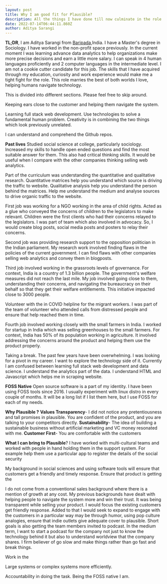 ```yaml
---
layout: post
title: Why I am good fit for Plausible? 
description: All the things I have done till now culminate in the role of customer success manager at plausible
date: 2022-07-14T06:44:11.860Z
author: Aditya Sarangi
---
```



**TL;DR**, I am Aditya Sarangi from [Baripada](https://en.wikipedia.org/wiki/Baripada),India. I have a Master's degree in Sociology. I have worked in the non-profit space previously. In the current moment I was learning advance data analytics to help organizations make more precise decisions and earn a little more salary. I can speak in 4 human languages proficiently and 2 computer languages in the intermediate level. I am not a cookie cutter candidate for this job. The skills that I have acquired through my education, curiosity and work experience would make me a tight fight for the role. This role marries the best of both worlds I love, helping humans navigate technology.

This is divided into different sections. Please feel free to skip around. 

Keeping ears close to the customer and helping them navigate the system. 

Learning full stack web development. Use technologies to solve a fundamental human problem. Creativity is in combining the two things which look previously unrelated. 

I can understand and comprehend the Github repos.

**Past lives**
Studied social science at college, particularly sociology. Increased my skills to handle open ended questions and find the most suitable answer for them. This also had critical thinking skills. It would be useful when I compare with the other companies thinking selling web analytics.

Part of the curriculum was understanding the quantitative and qualitative research. Quantitative matrices help you understand which source is driving the traffic to website. Qualitative analysis help you understand the person behind the matrices. Help me understand the medium and analyse sources to drive organic traffic to the website. 

First job was working for a NGO working in the area of child rights. Acted as a glue who conveyed the concerns of children to the legislators to make relevant. Children were the first clients who had their concerns relayed to the legislators. I was part of team which also involved in advocacy. So, I would create blog posts, social media posts and posters to relay their concerns.

Second job was providing research support to the opposition politician in the Indian parliament. My research work involved finding flaws in the policies of the current government. I can find flaws with other companies selling web analytics and convey them in blogposts.

Third job involved working in the grassroots levels of governance. For context, India is a country of 1.3 billion people. The government's welfare measures did not reach the last mile. My job involved going close to them, understanding their concerns, and navigating the bureaucracy on their behalf so that they get their welfare entitlements. This initiative impacted close to 3000 people. 

Volunteer with the in COVID helpline for the migrant workers. I was part of the team of volunteer who attended calls from distressed people and ensure that help reached them in time. 

Fourth job involved working closely with the small farmers in India. I worked for startup in India which was selling greenhouses to the small farmers. For context, India has 50% of its population working in agriculture. It involved addressing the concerns around the product and helping them use the product properly.

Taking a break. The past few years have been overwhelming. I was looking for a pivot in my career. I want to explore the technology side of it. Currently I am confused between learning full stack web development and data science. I understand the analytics part of the data. I understand HTML and Javascript which helps me in scraping website.

**FOSS Native**
Open source software is a part of my identity. I have been using FOSS tools since 2016. I usually experiment with linux distro in every couple of months. It will be a long list if I list them here, but I use FOSS for each of my needs. 

**Why Plausible ?**
**Values Transparency**- I did not notice any pretentiousness and tall promises in plausible. You are confident of the product, and you are talking to your competitors directly.
**Sustainability**- The idea of building a sustainable business without artificial marketing and VC money resonated with me.
**Customer First**- You are comfortable with the customers

**What I can bring to Plausible**? 
I have worked with multi-cultural teams and worked with people in hand holding them in the support system. For example help them use a particular app to register the details of the social security

My background in social sciences and using software tools will ensure that customers get a friendly and timely response. Ensure that product is getting the

I do not come from a conventional sales background where there is a mention of growth at any cost. My previous backgrounds have dealt with helping people to navigate the system more and win their trust. It was being transparent while selling your product. I would focus the existing customers get friendly response. Added to that I would seek to expand to engage with the customers in a particular way may be through humor, using pop culture analogies, ensure that indie outlets give adequate cover to plausible. Short goals is also getting the team members invited to podcast. In the medium term, I want to start a podcast for the company not just to know the technology behind it but also to understand worldview that the company shares. I firm believer of go slow and make things rather than go fast and break things.

Work in the 


Large systems or complex systems more efficiently. 

Accountability in doing the task. Being the FOSS native I am. 
